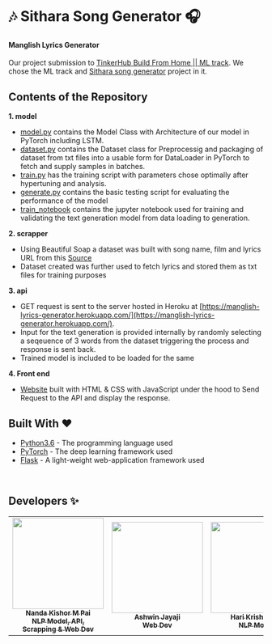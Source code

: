 # 🎶 Sithara Song Generator 🎧

#### Manglish Lyrics Generator

  Our project submission to [TinkerHub Build From Home || ML track](https://www.notion.so/Build-From-Home-by-TinkerHub-ab27844482524837aed175a57cf560cf). We chose the ML track and [Sithara song generator](https://www.notion.so/ML3-Sithara-song-generator-f0b74faa46714a6f883285b0e6c79267) project in it.
  

## Contents of the Repository

**1. model**
 - [model.py](./model/model.py)  contains the Model Class with Architecture of our model in PyTorch including LSTM.
 - [dataset.py](./model/dataset.py)  contains the Dataset class for Preprocessig and packaging of dataset from txt files into a usable form for DataLoader in PyTorch to fetch and supply samples in batches.
 - [train.py](./model/train.py) has the training script with parameters chose optimally after hypertuning and analysis.
 - [generate.py](./model/generate.py)  contains the basic testing script for evaluating the performance of the model
 - [train_notebook](./model/train_notebook/manglish_lyrics_generator.ipynb) contains the jupyter notebook used for training and validating the text generation model from data loading to generation.

**2. scrapper**
 - Using Beautiful Soap a dataset was built with song name, film and lyrics URL from this [Source](https://www.malayalachalachithram.com/listsongs.php?tot=147&g=1414&p=1)
 - Dataset created was further used to fetch lyrics and stored them as txt files for training purposes 

**3. api**
 -    GET request is sent to the server hosted in Heroku at [https://manglish-lyrics-generator.herokuapp.com/](https://manglish-lyrics-generator.herokuapp.com/).
 -   Input for the text generation is provided internally by randomly selecting a seqeuence of 3 words from the dataset triggering the process and response is sent back.
 -   Trained model is included to be loaded for the same

      
      
**4. Front end**
 - [Website](https://nandakishormpai.co/manglish_lyrics_generator/) built with HTML & CSS with JavaScript under the hood to Send Request to the API and display the response.
 

## Built With ❤️ 

* [Python3.6](https://docs.python.org/3.6/) - The programming language used
* [PyTorch](https://pytorch.org/) - The deep learning framework used
* [Flask](https://pypi.org/project/Flask/) - A light-weight web-application framework used


<br>

## Developers ✨


<!-- ALL-CONTRIBUTORS-LIST:START - Do not remove or modify this section -->
<!-- prettier-ignore-start -->
<!-- markdownlint-disable -->
<table>
  <tr>
    <td align="center"><a href="https://github.com/nandakishormpai2001"><img src="https://avatars.githubusercontent.com/u/57388834?v=4" width="180px;" alt=""/><br /><sub><b>Nanda Kishor M Pai<br />NLP Model, API,<br />Scrapping & Web Dev</b></sub></a><br />
    <td align="center"><a href="https://github.com/aswinjayaji"><img src="https://avatars.githubusercontent.com/u/56126732?v=4" width="180px;" alt=""/><br /><sub><b>Ashwin Jayaji<br />Web Dev</b></sub></a><br />
      <td align="center"><a href="https://github.com/Harikrishnan6336"><img src="https://avatars.githubusercontent.com/u/53964426?v=4" width="180px;" alt=""/><br /><sub><b>Hari Krishnan U<br />NLP Model</b></sub></a><br />

